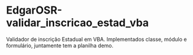 # EdgarOSR-validar_inscricao_estad_vba
Validador de inscrição Estadual em VBA. Implementados classe, módulo e formulário, juntamente tem a planilha demo.
